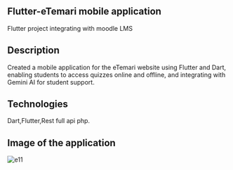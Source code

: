 ## Flutter-eTemari mobile application
 Flutter project integrating with moodle LMS
## Description
Created a mobile application for the eTemari website using Flutter and Dart, enabling students to access quizzes online and offline, and integrating with Gemini AI for student support.
## Technologies
 Dart,Flutter,Rest full api php.
## Image of the application
![e11](https://github.com/user-attachments/assets/ef3ebbfb-9b41-4dcf-a599-c63156320c48)

